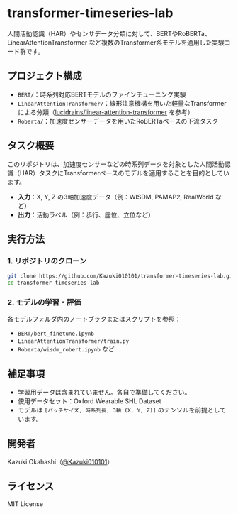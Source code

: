 # transformer-timeseries-lab

人間活動認識（HAR）やセンサデータ分類に対して、BERTやRoBERTa、LinearAttentionTransformer など複数のTransformer系モデルを適用した実験コード群です。

##  プロジェクト構成

* `BERT/`：時系列対応BERTモデルのファインチューニング実験
* `LinearAttentionTransformer/`：線形注意機構を用いた軽量なTransformerによる分類（[lucidrains/linear-attention-transformer](https://github.com/lucidrains/linear-attention-transformer) を参考）
* `Roberta/`：加速度センサーデータを用いたRoBERTaベースの下流タスク

##  タスク概要

このリポジトリは、加速度センサーなどの時系列データを対象とした人間活動認識（HAR）タスクにTransformerベースのモデルを適用することを目的としています。

* **入力**：X, Y, Z の3軸加速度データ（例：WISDM, PAMAP2, RealWorld など）
* **出力**：活動ラベル（例：歩行、座位、立位など）

## 実行方法

### 1. リポジトリのクローン

```bash
git clone https://github.com/Kazuki010101/transformer-timeseries-lab.git
cd transformer-timeseries-lab
```

### 2. モデルの学習・評価

各モデルフォルダ内のノートブックまたはスクリプトを参照：

* `BERT/bert_finetune.ipynb`
* `LinearAttentionTransformer/train.py`
* `Roberta/wisdm_robert.ipynb` など


##  補足事項

* 学習用データは含まれていません。各自で準備してください。
* 使用データセット：Oxford Wearable SHL Dataset
* モデルは `[バッチサイズ, 時系列長, 3軸 (X, Y, Z)]` のテンソルを前提としています。

## 開発者

Kazuki Okahashi（[@Kazuki010101](https://github.com/Kazuki010101)）

## ライセンス

MIT License
